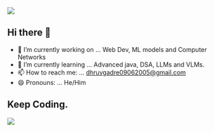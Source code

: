 <img src="https://capsule-render.vercel.app/api?type=waving&color=gradient&text=Hello!&height=100&section=header&animation=fadeIn"/>

## Hi there 👋



- 🔭 I’m currently working on ... Web Dev, ML models and Computer Networks
- 🌱 I’m currently learning ... Advanced java, DSA, LLMs and VLMs.
- 📫 How to reach me: ... dhruvgadre09062005@gmail.com
- 😄 Pronouns: ... He/Him

## Keep Coding.

<img src="https://capsule-render.vercel.app/api?type=waving&color=gradient&height=100&section=footer&animation=fadeIn"/>
